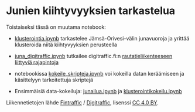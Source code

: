 # Junien kiihtyvyyksien tarkastelua

Toistaiseksi tässä on muutama notebook:

* [klusterointia.ipynb](klusterointia.ipynb) tarkastelee Jämsä-Orivesi-välin junavuoroja ja yrittää klusteroida niitä kiihtyvyyksien perusteella

* [juna_digitraffic.ipynb](juna_digitraffic.ipynb) tutkailee digitraffic.fi:n [rautatieliikenteeseen liittyviä rajapintoja](https://www.digitraffic.fi/rautatieliikenne/)

* notebookissa [kokeile_skripteja.ipynb](kokeile_skripteja.ipynb) voi kokeilla datan keräämiseen ja käsittelyyn tarkoitettuja skriptejä

* Ensimmäisiä data-kokeiluja: [junailua.ipynb](junailua.ipynb) ja [klusterointikokeilu.ipynb](klusterointikokeilu.ipynb)


Liikennetietojen lähde [Fintraffic](https://www.fintraffic.fi/fi) / [Digitraffic](https://www.digitraffic.fi/), lisenssi [CC 4.0 BY](https://creativecommons.org/licenses/by/4.0/).